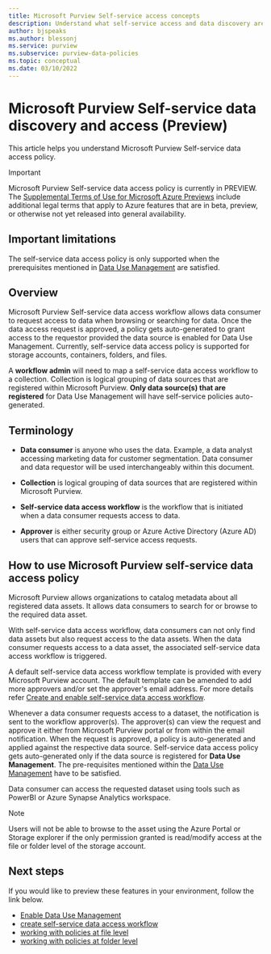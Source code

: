 ```yaml
---
title: Microsoft Purview Self-service access concepts
description: Understand what self-service access and data discovery are in Microsoft Purview, and explore how users can take advantage of it.
author: bjspeaks
ms.author: blessonj
ms.service: purview
ms.subservice: purview-data-policies
ms.topic: conceptual
ms.date: 03/10/2022
---
```


# Microsoft Purview Self-service data discovery and access (Preview)

This article helps you understand Microsoft Purview Self-service data access policy.

> [!IMPORTANT]
> Microsoft Purview Self-service data access policy is currently in PREVIEW. The [Supplemental Terms of Use for Microsoft Azure Previews](https://azure.microsoft.com/support/legal/preview-supplemental-terms/) include additional legal terms that apply to Azure features that are in beta, preview, or otherwise not yet released into general availability.

## Important limitations

The self-service data access policy is only supported when the prerequisites mentioned in [Data Use Management](./how-to-enable-data-use-management.md#prerequisites) are satisfied.

## Overview

Microsoft Purview Self-service data access workflow allows data consumer to request access to data when browsing or searching for data. Once the data access request is approved, a policy gets auto-generated to grant access to the requestor provided the data source is enabled for Data Use Management. Currently, self-service data access policy is supported for storage accounts, containers, folders, and files.

A **workflow admin** will need to map a self-service data access workflow to a collection. Collection is logical grouping of data sources that are registered within Microsoft Purview. **Only data source(s) that are registered** for Data Use Management will have self-service policies auto-generated.

## Terminology

* **Data consumer** is anyone who uses the data. Example, a data analyst accessing marketing data for customer segmentation. Data consumer and data requestor will be used interchangeably within this document.

* **Collection** is logical grouping of data sources that are registered within Microsoft Purview.

* **Self-service data access workflow** is the workflow that is initiated when a data consumer requests access to data.

* **Approver** is either security group or Azure Active Directory (Azure AD) users that can approve self-service access requests.

## How to use Microsoft Purview self-service data access policy

Microsoft Purview allows organizations to catalog metadata about all registered data assets. It allows data consumers to search for or browse to the required data asset.  

With self-service data access workflow, data consumers can not only find data assets but also request access to the data assets. When the data consumer requests access to a data asset, the associated self-service data access workflow is triggered.

A default self-service data access workflow template is provided with every Microsoft Purview account. The default template can be amended to add more approvers and/or set the approver's email address. For more details refer [Create and enable self-service data access workflow](./how-to-workflow-self-service-data-access-hybrid.md).

Whenever a data consumer requests access to a dataset, the notification is sent to the workflow approver(s). The approver(s) can view the request and approve it either from Microsoft Purview portal or from within the email notification. When the request is approved, a policy is auto-generated and applied against the respective data source. Self-service data access policy gets auto-generated only if the data source is registered for **Data Use Management**. The pre-requisites mentioned within the [Data Use Management](./how-to-enable-data-use-management.md#prerequisites) have to be satisfied.

Data consumer can access the requested dataset using tools such as PowerBI or Azure Synapse Analytics workspace.

>[!NOTE]
> Users will not be able to browse to the asset using the Azure Portal or Storage explorer if the only permission granted is read/modify access at the file or folder 
> level of the storage account.

## Next steps

If you would like to preview these features in your environment, follow the link below.
-  [Enable Data Use Management](./how-to-enable-data-use-management.md#prerequisites)
-  [create self-service data access workflow](./how-to-workflow-self-service-data-access-hybrid.md)
-  [working with policies at file level](https://techcommunity.microsoft.com/t5/azure-purview-blog/data-policy-features-accessing-data-when-file-level-permission/ba-p/3102166)
-  [working with policies at folder level](https://techcommunity.microsoft.com/t5/azure-purview-blog/data-policy-features-accessing-data-when-folder-level-permission/ba-p/3109583)
